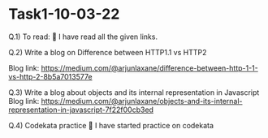 # Task1-10-03-22

Q.1) To read:
 I have read all the given links.


Q.2) Write a blog on Difference between HTTP1.1 vs HTTP2

Blog link: https://medium.com/@arjunlaxane/difference-between-http-1-1-vs-http-2-8b5a7013577e


Q.3) Write a blog about objects and its internal representation in Javascript
Blog link:  https://medium.com/@arjunlaxane/objects-and-its-internal-representation-in-javascript-7f22f00cb3ed


Q.4) Codekata practice
 I have started practice on codekata
